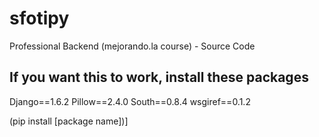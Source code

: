 sfotipy
=======

Professional Backend (mejorando.la course) - Source Code

If you want this to work, install these packages
------

Django==1.6.2 
Pillow==2.4.0 
South==0.8.4 
wsgiref==0.1.2 



(pip install [package name])]
